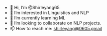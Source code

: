 - 👋 Hi, I’m @Shirleyang65
- 👀 I’m interested in Linguistics and NLP
- 🌱 I’m currently learning ML 
- 💞️ I’m looking to collaborate on NLP projects.
- 📫 How to reach me: shirleyang@0605.gmail

<!---
Shirleyang65/Shirleyang65 is a ✨ special ✨ repository because its `README.md` (this file) appears on your GitHub profile.
You can click the Preview link to take a look at your changes.
--->
